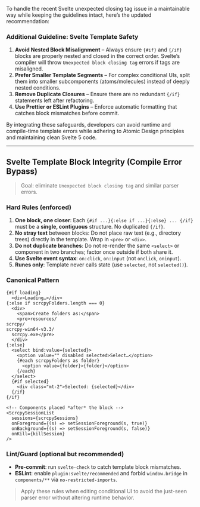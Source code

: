 To handle the recent Svelte unexpected closing tag issue in a maintainable way while keeping the guidelines intact, here’s the updated recommendation:

### Additional Guideline: Svelte Template Safety

1. **Avoid Nested Block Misalignment** – Always ensure `{#if}` and `{/if}` blocks are properly nested and closed in the correct order. Svelte’s compiler will throw `Unexpected block closing tag` errors if tags are misaligned.
2. **Prefer Smaller Template Segments** – For complex conditional UIs, split them into smaller subcomponents (atoms/molecules) instead of deeply nested conditions.
3. **Remove Duplicate Closures** – Ensure there are no redundant `{/if}` statements left after refactoring.
4. **Use Prettier or ESLint Plugins** – Enforce automatic formatting that catches block mismatches before commit.

By integrating these safeguards, developers can avoid runtime and compile-time template errors while adhering to Atomic Design principles and maintaining clean Svelte 5 code.

---

## Svelte Template Block Integrity (Compile Error Bypass)

> Goal: eliminate `Unexpected block closing tag` and similar parser errors.

### Hard Rules (enforced)

1. **One block, one closer**: Each `{#if ...}{:else if ...}{:else} ... {/if}` must be a **single, contiguous** structure. No duplicated `{/if}`.
2. **No stray text** between blocks: Do not place raw text (e.g., directory trees) directly in the template. Wrap in `<pre>` or `<div>`.
3. **Do not duplicate branches**: Do not re-render the same `<select>` or component in two branches; factor once outside if both share it.
4. **Use Svelte event syntax**: `on:click`, `on:input` (not `onclick`, `oninput`).
5. **Runes only**: Template never calls state (use `selected`, not `selected()`).

### Canonical Pattern

```svelte
{#if loading}
  <div>Loading…</div>
{:else if scrcpyFolders.length === 0}
  <div>
    <span>Create folders as:</span>
    <pre>resources/
scrcpy/
scrcpy-win64-v3.3/
  scrcpy.exe</pre>
  </div>
{:else}
  <select bind:value={selected}>
    <option value="" disabled selected>Select…</option>
    {#each scrcpyFolders as folder}
      <option value={folder}>{folder}</option>
    {/each}
  </select>
  {#if selected}
    <div class="mt-2">Selected: {selected}</div>
  {/if}
{/if}

<!-- Components placed *after* the block -->
<ScrcpySessionList
  sessions={scrcpySessions}
  onForeground={(s) => setSessionForeground(s, true)}
  onBackground={(s) => setSessionForeground(s, false)}
  onKill={killSession}
/>
```

### Lint/Guard (optional but recommended)

- **Pre-commit**: run `svelte-check` to catch template block mismatches.
- **ESLint**: enable `plugin:svelte/recommended` and forbid `window.bridge` in `components/**` via `no-restricted-imports`.

> Apply these rules when editing conditional UI to avoid the just-seen parser error without altering runtime behavior.
